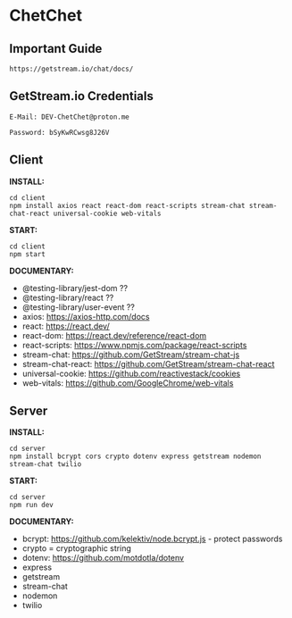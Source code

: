 
# ChetChet

## Important Guide

    https://getstream.io/chat/docs/

## GetStream.io Credentials

    E-Mail: DEV-ChetChet@proton.me
    
    Password: bSyKwRCwsg8J26V

## Client

  

**INSTALL:**

  

    cd client
    npm install axios react react-dom react-scripts stream-chat stream-chat-react universal-cookie web-vitals

  
  

**START:**

  

    cd client
    npm start

  

**DOCUMENTARY:**

  

 - @testing-library/jest-dom ?? 
 - @testing-library/react ??
 - @testing-library/user-event ?? 
 - axios: https://axios-http.com/docs
 - react: https://react.dev/
 - react-dom: https://react.dev/reference/react-dom
 - react-scripts: https://www.npmjs.com/package/react-scripts
 - stream-chat: https://github.com/GetStream/stream-chat-js
 - stream-chat-react: https://github.com/GetStream/stream-chat-react
 - universal-cookie: https://github.com/reactivestack/cookies
 - web-vitals: https://github.com/GoogleChrome/web-vitals

  

## Server

  

**INSTALL:**

  

    cd server
    npm install bcrypt cors crypto dotenv express getstream nodemon stream-chat twilio

  
  

**START:**

  

    cd server
    npm run dev

  

**DOCUMENTARY:**

  

 - bcrypt: https://github.com/kelektiv/node.bcrypt.js - protect passwords
 - crypto = cryptographic string 
 - dotenv:  https://github.com/motdotla/dotenv
 - express 
 - getstream 
 - stream-chat 
 - nodemon 
 - twilio